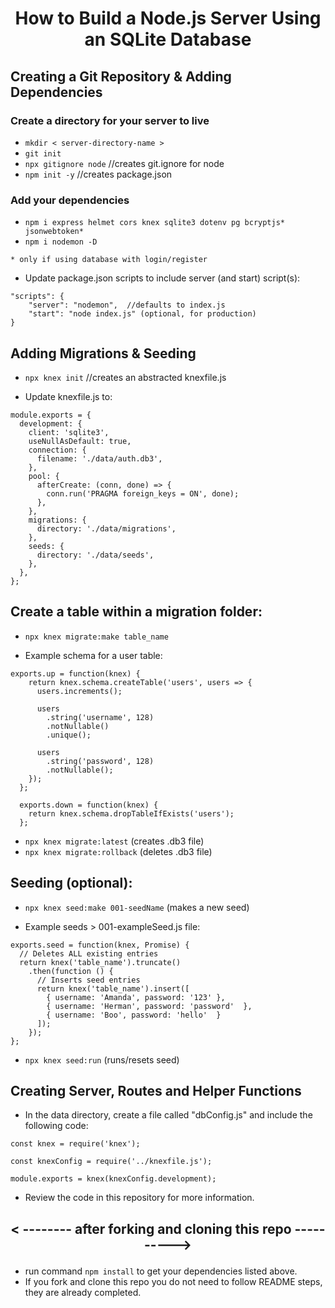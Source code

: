 # <p align="center">How to Build a Node.js Server Using an SQLite Database</p>

## Creating a Git Repository & Adding Dependencies

### Create a directory for your server to live

- `mkdir < server-directory-name >`
- `git init`
- `npx gitignore node` //creates git.ignore for node
- `npm init -y` //creates package.json

### Add your dependencies

- `npm i express helmet cors knex sqlite3 dotenv pg bcryptjs* jsonwebtoken*`
- `npm i nodemon -D`

`* only if using database with login/register`

- Update package.json scripts to include server (and start) script(s):

```
"scripts": {
	"server": "nodemon",  //defaults to index.js
	"start": "node index.js" (optional, for production)
}
```

## Adding Migrations & Seeding

- `npx knex init` //creates an abstracted knexfile.js

- Update knexfile.js to:

```
module.exports = {
  development: {
    client: 'sqlite3',
    useNullAsDefault: true,
    connection: {
      filename: './data/auth.db3',
    },
    pool: {
      afterCreate: (conn, done) => {
        conn.run('PRAGMA foreign_keys = ON', done);
      },
    },
    migrations: {
      directory: './data/migrations',
    },
    seeds: {
      directory: './data/seeds',
    },
  },
};
```

## Create a table within a migration folder:

- `npx knex migrate:make table_name`

- Example schema for a user table:

```
exports.up = function(knex) {
    return knex.schema.createTable('users', users => {
      users.increments();

      users
        .string('username', 128)
        .notNullable()
        .unique();

      users
        .string('password', 128)
        .notNullable();
    });
  };

  exports.down = function(knex) {
    return knex.schema.dropTableIfExists('users');
  };

```

- `npx knex migrate:latest` (creates .db3 file)
- `npx knex migrate:rollback` (deletes .db3 file)

## Seeding (optional):

- `npx knex seed:make 001-seedName` (makes a new seed)

- Example seeds > 001-exampleSeed.js file:

```
exports.seed = function(knex, Promise) {
  // Deletes ALL existing entries
  return knex('table_name').truncate()
    .then(function () {
      // Inserts seed entries
      return knex('table_name').insert([
        { username: 'Amanda', password: '123' },
        { username: 'Herman', password: 'password'  },
        { username: 'Boo', password: 'hello'  }
      ]);
    });
};
```

- `npx knex seed:run` (runs/resets seed)

## Creating Server, Routes and Helper Functions

- In the data directory, create a file called "dbConfig.js" and include the following code:

```
const knex = require('knex');

const knexConfig = require('../knexfile.js');

module.exports = knex(knexConfig.development);
```

- Review the code in this repository for more information.

## <p align="center">< -------- after forking and cloning this repo ----------></p>

- run command `npm install` to get your dependencies listed above.
- If you fork and clone this repo you do not need to follow README steps, they are already completed.
